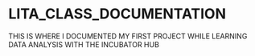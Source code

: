 # LITA_CLASS_DOCUMENTATION
THIS IS WHERE I DOCUMENTED MY FIRST PROJECT WHILE LEARNING DATA ANALYSIS WITH THE INCUBATOR HUB



